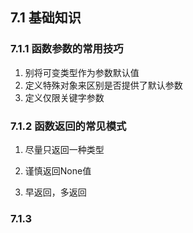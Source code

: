 ## 7.1 基础知识

### 7.1.1 函数参数的常用技巧

01. 别将可变类型作为参数默认值
02.  定义特殊对象来区别是否提供了默认参数
03.   定义仅限关键字参数

### 7.1.2 函数返回的常见模式

01. 尽量只返回一种类型

02. 谨慎返回None值

03. 早返回，多返回

### 7.1.3 